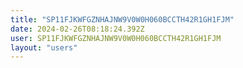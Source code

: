 ```yaml
---
title: "SP11FJKWFGZNHAJNW9V0W0H060BCCTH42R1GH1FJM"
date: 2024-02-26T08:18:24.392Z
user: SP11FJKWFGZNHAJNW9V0W0H060BCCTH42R1GH1FJM
layout: "users"
---
```

    